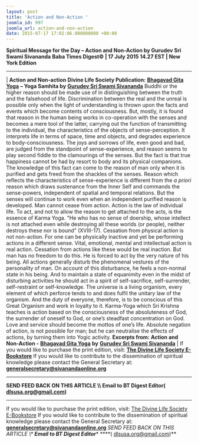 ```yaml
---
layout: post
title: 'Action and Non-Action '
joomla_id: 997
joomla_url: action-and-non-action
date: 2015-07-17 17:02:06.000000000 +00:00
---
```

**Spiritual Message for the Day – Action and Non-Action by Gurudev Sri Swami Sivananda**
 **Baba Times Digest© | 17 July 2015 14.27 EST | New York Edition**
* * *
| 
**Action and Non-action**
**Divine Life Society Publication:** [**Bhagavad Gita Yoga**](http://www.dlshq.org/religions/bgyoga.htm) **– Yoga Samhita by** [**Gurudev Sri Swami Sivananda**](http://www.dlshq.org/saints/siva.htm)
Buddhi or the higher reason should be made use of in distinguishing between the truth and the falsehood of life. Discrimination between the real and the unreal is possible only when the light of understanding is thrown upon the facts and events which become contents of consciousness. But, mostly, it is found that reason in the human being works in co-operation with the senses and becomes a mere tool of the latter, carrying out the function of transmitting to the individual, the characteristics of the objects of sense-perception. It interprets life in terms of space, time and objects, and degrades experience to body-consciousness. The joys and sorrows of life, even good and bad, are judged from the standpoint of sense-experience, and reason seems to play second fiddle to the clamourings of the senses. But the fact is that true happiness cannot be had by resort to body and its physical companions. The knowledge of this fact can come to the reason of man only when it is purified and gets freed from the shackles of the senses. Reason which reflects the characteristics of sense-experience is different from the _a priori_ reason which draws sustenance from the Inner Self and commands the sense-powers, independent of spatial and temporal relations. But the senses will continue to work even when an independent purified reason is developed. Man cannot cease from action. Action is the law of individual life. To act, and not to allow the reason to get attached to the acts, is the essence of Karma Yoga. "He who has no sense of doership, whose intellect is not attached even while destroying all these worlds (or people), neither destroys these nor is bound" (XVIII-17).
Cessation from physical action is not non-action. For one can be physically inactive and yet be performing actions in a different sense. Vital, emotional, mental and intellectual action is real action. Cessation from actions like these would be real inaction. But man has no freedom to do this. He is forced to act by the very nature of his being. All actions generally disturb the phenomenal vestures of the personality of man. On account of this disturbance, he feels a non-normal state in his being. And to maintain a state of equanimity even in the midst of disturbing activities he should act in a spirit of self-sacrifice, self-surrender, self-restraint or self-knowledge. The universe is a living organism, every element of which perforce tends to and does fulfil the unitary law of the organism. And the duty of everyone, therefore, is to be conscious of this Great Organism and work in loyalty to it. Karma-Yoga which Sri Krishna teaches is action based on the consciousness of the absoluteness of God, the surrender of oneself to God, or one’s steadfast concentration on God. Love and service should become the mottos of one’s life. Absolute negation of action, is not possible for man; but he can neutralise the effects of actions, by turning them into Yogic activity.
**Excerpts from:**  **Action and Non-Action -** [**Bhagavad Gita Yoga**](http://www.dlshq.org/religions/bgyoga.htm) **by** [**Gurudev Sri Swami Sivananda**](http://www.dlshq.org/saints/siva.htm)
 |
If you would like to purchase the print edition, visit: **[The Divine Life Society E-Bookstore](http://www.dlshq.org/download/download.htm)**
If you would like to contribute to the dissemination of spiritual knowledge please contact the General Secretary at: [](mailto:%20%3Cscript%20type=%27text/javascript%27%3E%20%3C%21--%20var%20prefix%20=%20%27ma%27%20+%20%27il%27%20+%20%27to%27;%20var%20path%20=%20%27hr%27%20+%20%27ef%27%20+%20%27=%27;%20var%20addy57016%20=%20%27generalsecretary%27%20+%20%27@%27;%20addy57016%20=%20addy57016%20+%20%27sivanandaonline%27%20+%20%27.%27%20+%20%27org%27;%20document.write%28%27%3Ca%20%27%20+%20path%20+%20%27%5C%27%27%20+%20prefix%20+%20%27:%27%20+%20addy57016%20+%20%27%5C%27%3E%27%29;%20document.write%28addy57016%29;%20document.write%28%27%3C%5C/a%3E%27%29;%20//--%3E%5Cn%20%3C/script%3E%3Cscript%20type=%27text/javascript%27%3E%20%3C%21--%20document.write%28%27%3Cspan%20style=%5C%27display:%20none;%5C%27%3E%27%29;%20//--%3E%20%3C/script%3EThis%20email%20address%20is%20being%20protected%20from%20spambots.%20You%20need%20JavaScript%20enabled%20to%20view%20it.%20%3Cscript%20type=%27text/javascript%27%3E%20%3C%21--%20document.write%28%27%3C/%27%29;%20document.write%28%27span%3E%27%29;%20//--%3E%20%3C/script%3E?subject=Contribution%20to%20Dissemination%20of%20Spiritual%20Knowledge) **generalsecretary@sivanandaonline.org**
****
**SEND FEED BACK ON THIS ARTICLE \\\ Email to BT Digest Editor[](mailto:%20%3Cscript%20type=%27text/javascript%27%3E%20%3C%21--%20var%20prefix%20=%20%27ma%27%20+%20%27il%27%20+%20%27to%27;%20var%20path%20=%20%27hr%27%20+%20%27ef%27%20+%20%27=%27;%20var%20addy72654%20=%20%27dlsusa.org%27%20+%20%27@%27;%20addy72654%20=%20addy72654%20+%20%27gmail%27%20+%20%27.%27%20+%20%27com%27;%20document.write%28%27%3Ca%20%27%20+%20path%20+%20%27%5C%27%27%20+%20prefix%20+%20%27:%27%20+%20addy72654%20+%20%27%5C%27%3E%27%29;%20document.write%28addy72654%29;%20document.write%28%27%3C%5C/a%3E%27%29;%20//--%3E%5Cn%20%3C/script%3E%3Cscript%20type=%27text/javascript%27%3E%20%3C%21--%20document.write%28%27%3Cspan%20style=%5C%27display:%20none;%5C%27%3E%27%29;%20//--%3E%20%3C/script%3EThis%20email%20address%20is%20being%20protected%20from%20spambots.%20You%20need%20JavaScript%20enabled%20to%20view%20it.%20%3Cscript%20type=%27text/javascript%27%3E%20%3C%21--%20document.write%28%27%3C/%27%29;%20document.write%28%27span%3E%27%29;%20//--%3E%20%3C/script%3E?subject=DLS%20Posts)( [dlsusa.org@gmail.com](mailto:dlsusa.org@gmail.com))**
* * *
  
If you would like to purchase the print edition, visit: [The Divine Life Society E-Bookstore](http://www.dlshq.org/download/download.htm)
If you would like to contribute to the dissemination of spiritual knowledge please contact the General Secretary at: **[generalsecretary@sivanandaonline.org](mailto:generalsecretary@sivanandaonline.org)**
**SEND FEED BACK ON THIS ARTICLE \\\**  **Email to BT Digest Editor**** [](mailto:%20%3Cscript%20type=%27text/javascript%27%3E%20%3C%21--%20var%20prefix%20=%20%27ma%27%20+%20%27il%27%20+%20%27to%27;%20var%20path%20=%20%27hr%27%20+%20%27ef%27%20+%20%27=%27;%20var%20addy72654%20=%20%27dlsusa.org%27%20+%20%27@%27;%20addy72654%20=%20addy72654%20+%20%27gmail%27%20+%20%27.%27%20+%20%27com%27;%20document.write%28%27%3Ca%20%27%20+%20path%20+%20%27%5C%27%27%20+%20prefix%20+%20%27:%27%20+%20addy72654%20+%20%27%5C%27%3E%27%29;%20document.write%28addy72654%29;%20document.write%28%27%3C%5C/a%3E%27%29;%20//--%3E%5Cn%20%3C/script%3E%3Cscript%20type=%27text/javascript%27%3E%20%3C%21--%20document.write%28%27%3Cspan%20style=%5C%27display:%20none;%5C%27%3E%27%29;%20//--%3E%20%3C/script%3EThis%20email%20address%20is%20being%20protected%20from%20spambots.%20You%20need%20JavaScript%20enabled%20to%20view%20it.%20%3Cscript%20type=%27text/javascript%27%3E%20%3C%21--%20document.write%28%27%3C/%27%29;%20document.write%28%27span%3E%27%29;%20//--%3E%20%3C/script%3E?subject=DLS%20Posts)****( [dlsusa.org@gmail.com](mailto:dlsusa.org@gmail.com))**  
